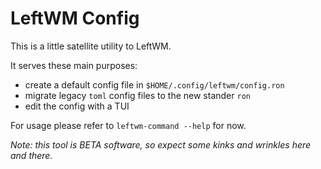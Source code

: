 # LeftWM Config

This is a little satellite utility to LeftWM.

It serves these main purposes:
- create a default config file in `$HOME/.config/leftwm/config.ron`
- migrate legacy `toml` config files to the new stander `ron`
- edit the config with a TUI

For usage please refer to `leftwm-command --help` for now.

*Note: this tool is BETA software, so expect some kinks and wrinkles here and there.*
